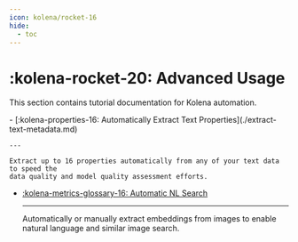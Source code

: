 ```yaml
---
icon: kolena/rocket-16
hide:
  - toc
---
```


# :kolena-rocket-20: Advanced Usage

This section contains tutorial documentation for Kolena automation.

<div class="grid cards" markdown>
- [:kolena-properties-16: Automatically Extract Text Properties](./extract-text-metadata.md)

    ---

    Extract up to 16 properties automatically from any of your text data to speed the
    data quality and model quality assessment efforts.

- [:kolena-metrics-glossary-16: Automatic NL Search](./set-up-natural-language-search.md)

    ---
    Automatically or manually extract embeddings from images to enable natural language and similar image search.

</div>
